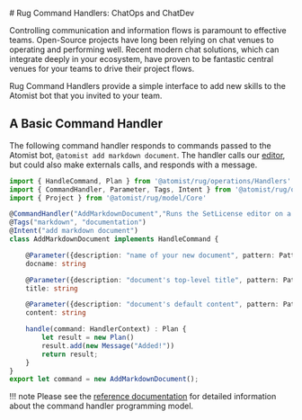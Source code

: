# Rug Command Handlers: ChatOps and ChatDev

Controlling communication and information flows is paramount to effective teams.
Open-Source projects have long been relying on chat venues to operating and
performing well. Recent modern chat solutions, which can integrate deeply
in your ecosystem, have proven to be fantastic central venues for your teams to
drive their project flows.

Rug Command Handlers provide a simple interface to add new skills to the
Atomist bot that you invited to your team.

## A Basic Command Handler

The following command handler responds to commands passed to the Atomist bot,
`@atomist add markdown document`. The handler calls our [editor](editors.md),
but could also make externals calls, and responds with a message.

```typescript
import { HandleCommand, Plan } from '@atomist/rug/operations/Handlers'
import { CommandHandler, Parameter, Tags, Intent } from '@atomist/rug/operations/Decorators'
import { Project } from '@atomist/rug/model/Core'

@CommandHandler("AddMarkdownDocument","Runs the SetLicense editor on a bunch of my repos")
@Tags("markdown", "documentation")
@Intent("add markdown document")
class AddMarkdownDocument implements HandleCommand {

    @Parameter({description: "name of your new document", pattern: Pattern.any})
    docname: string

    @Parameter({description: "document's top-level title", pattern: Pattern.any})
    title: string

    @Parameter({description: "document's default content", pattern: Pattern.any})
    content: string

    handle(command: HandlerContext) : Plan {
        let result = new Plan()
        result.add(new Message("Added!"))
        return result;
    }
}
export let command = new AddMarkdownDocument();
```

!!! note
    Please see the [reference documentation][rugcmdhdlref] for detailed information
    about the command handler programming model.

[rugcmdhdlref]: /reference/rug/commands.md
